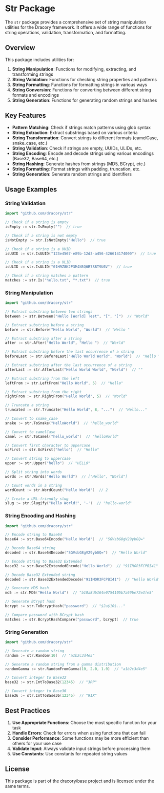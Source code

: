 # Str Package

The `str` package provides a comprehensive set of string manipulation utilities for the Dracory framework.
It offers a wide range of functions for string operations, validation, transformation, and formatting.

## Overview

This package includes utilities for:

1. **String Manipulation**: Functions for modifying, extracting, and transforming strings
2. **String Validation**: Functions for checking string properties and patterns
3. **String Formatting**: Functions for formatting strings in various ways
4. **String Conversion**: Functions for converting between different string formats and encodings
5. **String Generation**: Functions for generating random strings and hashes

## Key Features

- **Pattern Matching**: Check if strings match patterns using glob syntax
- **String Extraction**: Extract substrings based on various criteria
- **String Transformation**: Convert strings to different formats (camelCase, snake_case, etc.)
- **String Validation**: Check if strings are empty, UUIDs, ULIDs, etc.
- **String Encoding**: Encode and decode strings using various encodings (Base32, Base64, etc.)
- **String Hashing**: Generate hashes from strings (MD5, BCrypt, etc.)
- **String Formatting**: Format strings with padding, truncation, etc.
- **String Generation**: Generate random strings and identifiers

## Usage Examples

### String Validation

```go
import "github.com/dracory/str"

// Check if a string is empty
isEmpty := str.IsEmpty("")  // true

// Check if a string is not empty
isNotEmpty := str.IsNotEmpty("Hello")  // true

// Check if a string is a UUID
isUUID := str.IsUUID("123e4567-e89b-12d3-a456-426614174000")  // true

// Check if a string is a ULID
isULID := str.IsULID("01H9Z8K2P3M4N5Q6R7S8T9U0V")  // true

// Check if a string matches a pattern
matches := str.Is("hello.txt", "*.txt")  // true
```

### String Manipulation

```go
import "github.com/dracory/str"

// Extract substring between two strings
between := str.Between("Hello [World] Test", "[", "]")  // "World"

// Extract substring before a string
before := str.Before("Hello World", "World")  // "Hello "

// Extract substring after a string
after := str.After("Hello World", "Hello ")  // "World"

// Extract substring before the last occurrence of a string
beforeLast := str.BeforeLast("Hello World World", "World")  // "Hello "

// Extract substring after the last occurrence of a string
afterLast := str.AfterLast("Hello World World", "World")  // ""

// Extract substring from the left
leftFrom := str.LeftFrom("Hello World", 5)  // "Hello"

// Extract substring from the right
rightFrom := str.RightFrom("Hello World", 5)  // "World"

// Truncate a string
truncated := str.Truncate("Hello World", 8, "...")  // "Hello..."

// Convert to snake_case
snake := str.ToSnake("HelloWorld")  // "hello_world"

// Convert to camelCase
camel := str.ToCamel("hello_world")  // "helloWorld"

// Convert first character to uppercase
ucFirst := str.UcFirst("hello")  // "Hello"

// Convert string to uppercase
upper := str.Upper("hello")  // "HELLO"

// Split string into words
words := str.Words("Hello World")  // ["Hello", "World"]

// Count words in a string
wordCount := str.WordCount("Hello World")  // 2

// Create a URL-friendly slug
slug := str.Slugify("Hello World!", '-')  // "hello-world"
```

### String Encoding and Hashing

```go
import "github.com/dracory/str"

// Encode string to Base64
base64 := str.Base64Encode("Hello World")  // "SGVsbG8gV29ybGQ="

// Decode Base64 string
decoded := str.Base64Decode("SGVsbG8gV29ybGQ=")  // "Hello World"

// Encode string to Base32 Extended
base32 := str.Base32ExtendedEncode("Hello World")  // "91IMOR3FCPBI41"

// Decode Base32 Extended string
decoded := str.Base32ExtendedDecode("91IMOR3FCPBI41")  // "Hello World"

// Generate MD5 hash
md5 := str.MD5("Hello World")  // "b10a8db164e0754105b7a99be72e3fe5"

// Generate BCrypt hash
bcrypt := str.ToBcryptHash("password")  // "$2a$10$..."

// Compare password with BCrypt hash
matches := str.BcryptHashCompare("password", bcrypt)  // true
```

### String Generation

```go
import "github.com/dracory/str"

// Generate a random string
random := str.Random(10)  // "a1b2c3d4e5"

// Generate a random string from a gamma distribution
randomGamma := str.RandomFromGamma(10, 2.0, 1.0)  // "a1b2c3d4e5"

// Convert integer to Base32
base32 := str.IntToBase32(12345)  // "3RP"

// Convert integer to Base36
base36 := str.IntToBase36(12345)  // "9IX"
```

## Best Practices

1. **Use Appropriate Functions**: Choose the most specific function for your task
2. **Handle Errors**: Check for errors when using functions that can fail
3. **Consider Performance**: Some functions may be more efficient than others for your use case
4. **Validate Input**: Always validate input strings before processing them
5. **Use Constants**: Use constants for repeated string values

## License

This package is part of the dracory/base project and is licensed under the same terms. 